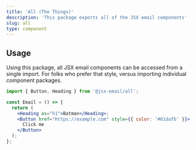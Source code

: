 ```yaml
---
title: 'All (The Things)'
description: 'This package exports all of the JSX email components'
slug: all
type: component
---
```


<!--@include: @/include/header.md-->

<!--@include: @/include/install.md-->

## Usage

Using this package, all JSX email components can be accessed from a single import. For folks who prefer that style, versus importing individual component packages.

```jsx
import { Button, Heading } from '@jsx-email/all';

const Email = () => {
  return (
    <Heading as="h1">Batman</Heading>;
    <Button href="https://example.com" style={{ color: '#61dafb' }}>
      Click me
    </Button>
  );
};
```

